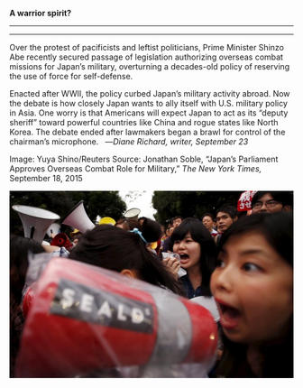 **A warrior spirit?**

****

****

Over the protest of pacificists and leftist politicians, Prime Minister Shinzo Abe recently secured passage of legislation authorizing overseas combat missions for Japan’s military, overturning a decades-old policy of reserving the use of force for self-defense.

Enacted after WWII, the policy curbed Japan’s military activity abroad. Now the debate is how closely Japan wants to ally itself with U.S. military policy in Asia. One worry is that Americans will expect Japan to act as its “deputy sheriff” toward powerful countries like China and rogue states like North Korea. The debate ended after lawmakers began a brawl for control of the chairman’s microphone.   —*Diane Richard, writer, September 23*

Image: Yuya Shino/Reuters
 Source: Jonathan Soble, “Japan’s Parliament Approves Overseas Combat Role for Military,” *The New York Times,* September 18, 2015 

![](../images/15-9-23_2009.60a-s_JapanEDIT-1.jpeg)
